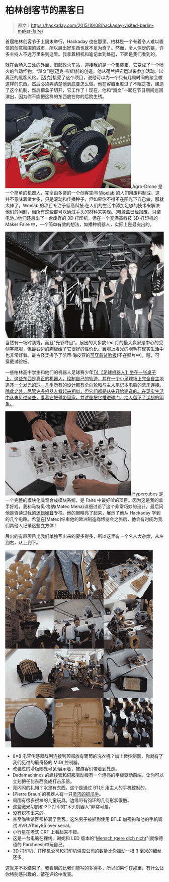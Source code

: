 # 柏林创客节的黑客日

> 原文：<https://hackaday.com/2015/10/08/hackaday-visited-berlin-maker-faire/>

首届柏林创客节于上周末举行，Hackaday 也在那里。柏林是一个有着令人难以置信的创意氛围的城市，所以展出好东西也就不足为奇了。然而，令人惊讶的是，许多主持人不远万里来到这里。我拿着相机和笔记本到处逛，下面是我们看到的。

就在会场入口处的外面，旧邮政火车站，迎接我的是一个集装箱，它变成了一个喷火的气动怪物。“凯文”是[迈克·韦斯林]的创造，他从荷兰把它运过来参加活动。以真正的黑客风格，[迈克]接受了这个项目，说他可以为一个只有几周时间的聚会做这样的东西。然后必须弄清楚他到底要怎么做。他在容器里度过了不眠之夜，建造了这个机制，然后把盒子切开，它工作了！现在，他和“凯文”一起在节日期间巡回演出，因为你不能把这样的东西放在你的后院生锈。

[![](img/eb65737ff233072ab56faaceb246dd83.png) ](https://hackaday.com/wp-content/uploads/2015/10/dsc00736.jpg) Agro-Drone 是一个简单的机器人，完全由多哥的一个创客空间 [Woelab](http://www.woelabo.com/) 的人们用废料制成。这并不意味着做太多，只是滚动和传播种子，但如果你不得不在阳光下自己做，那就太棒了。Woelab 的项目专注于低高科技:在人们的生活中添加足够的技术来解决他们的问题，但所有这些都可以通过手头的材料来实现。(电源盒已经报废，只装电池。)他们还展出了一台废弃的 3D 打印机，但在一个充满高科技 3D 打印机的 Maker Faire 中，一个简单有效的想法，如播种机器人，实际上是最突出的。

[![](img/b9b42d3766c6017dfd93438731ef4bde.png)](https://hackaday.com/wp-content/uploads/2015/10/dsc00693.jpg) 当然有一场时装秀，而且“光彩夺目”。展出的大多数 led 灯的最大赢家是中心的受创宇航服，但最右边的胸板给了它很好的性价比。翼服上发光的羽毛在现实生活中也非常好看。最古怪奖授予了凯蒂·海皮亚的[可穿戴试验板](http://katihyyppa.com/dress-to-prototype-workshop/)(不在照片中)，嗯，可穿戴试验板。

一些柏林高中学生和他们的机器人足球赛少年[T4【足球机器人】坐在一张桌子上。这些东西是真正的机器人，绘制自己的轨迹，并在一个小足球场上完全自主地追逐一个发光的球。几乎所有的设计都有全向轮和与主人笔记本电脑的蓝牙连接。除此之外，尽管许多机器人看起来相似，但它们都是从头开始建造的。在现实生活中从未见过这些，看着它把球带回家，并试图把它推进球门，给人留下了深刻的印象。](http://rcj.robocup.org/soccer.html)

[![](img/96f380f5a10936685dc2e125de68abb8.png) ](https://hackaday.com/wp-content/uploads/2015/10/dsc00727.jpg) Hypercubes 是一个完整的模块化噪音合成模块系统，是 Faire 中最好听的项目。因为这是我的拿手好戏，我和马特奥·梅纳(Mateo Mena)详细讨论了这个非常巧妙的设计，最后问他是否读过我的[逻辑噪音](http://hackaday.com/?s=logic+noise)专栏。他的眼睛亮了起来，展示了他从 Hackaday 学到的几个电路。希望在[Mateo]结束他的欧洲制造商博览会之旅后，他会有时间为我们其他人记录这些立方体！

展出的有趣项目比我们单独写出来的要多得多，所以这里有一个名人大杂烩，从左到右，从上到下。

[![matrix](img/7804a484157bbf004d766e40ae44920a.png)](https://hackaday.com/wp-content/uploads/2015/10/matrix.png)

*   8×8 电容传感器阵列连接到顶部放有葡萄的洗衣机？加上微控制器，你就有了我们见过的最奇怪的 MIDI 控制器。
*   改装过的滑板随处可见:展示着，被游客们带着到处走。
*   Dadamachines 的螺线管和伺服驱动板有一个漂亮的平板驱动前端，让你可以立刻把任何东西变成打击乐器。
*   亮闪闪的礼帽？水里有东西。这个是通过 BTLE 用主人的手机控制的。
*   [Pierre Braun]的机器人有一只[灵巧的抓爪手](https://www.youtube.com/watch?v=wp52WHuhBo8)。
*   周围有很多很棒的儿童玩具。边缘带有钩环的几何形状很酷。
*   这些激光切割和 3D 打印的“木头机器人”非常可爱。
*   没有织不出来的。
*   甚至咖啡馆区都挤满了黑客。这名男子被抓到使用 BTLE 加密狗和他的手机调试 AVR ATtiny85 over serial。
*   小行星在老式 CRT 上看起来不错。
*   这是一台电脑在裸线、谢妮和 LED 版本的“[Mensch rgere dich nicht](https://en.wikipedia.org/wiki/Mensch_%C3%A4rgere_dich_nicht)”(就像德语的 Parcheesi)中玩自己。
*   3D 打印机、打印机公司和打印机供应公司的数量比你摇动一根 3 毫米的细丝还多。

这就差不多结束了。我看到的比我们能写的多得多，所以如果你在那里，有什么让你特别感兴趣的，请在评论中发表。
